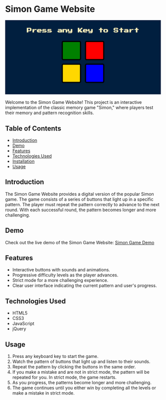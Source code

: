 # Simon Game Website

![Simon Game](Screenshot-2023-08-23-043101.png)

Welcome to the Simon Game Website! This project is an interactive implementation of the classic memory game "Simon," where players test their memory and pattern recognition skills.

## Table of Contents
- [Introduction](#introduction)
- [Demo](#demo)
- [Features](#features)
- [Technologies Used](#technologies-used)
- [Installation](#installation)
- [Usage](#usage)

## Introduction
The Simon Game Website provides a digital version of the popular Simon game. The game consists of a series of buttons that light up in a specific pattern. The player must repeat the pattern correctly to advance to the next round. With each successful round, the pattern becomes longer and more challenging.

## Demo
Check out the live demo of the Simon Game Website: [Simon Game Demo](https://sahermuhamed.github.io/simon-game-website/)

## Features
- Interactive buttons with sounds and animations.
- Progressive difficulty levels as the player advances.
- Strict mode for a more challenging experience.
- Clear user interface indicating the current pattern and user's progress.

## Technologies Used
- HTML5
- CSS3
- JavaScript
- jQuery

## Usage
1. Press any keyboard key to start the game.
2. Watch the pattern of buttons that light up and listen to their sounds.
3. Repeat the pattern by clicking the buttons in the same order.
4. If you make a mistake and are not in strict mode, the pattern will be repeated for you. In strict mode, the game restarts.
5. As you progress, the patterns become longer and more challenging.
6. The game continues until you either win by completing all the levels or make a mistake in strict mode.
